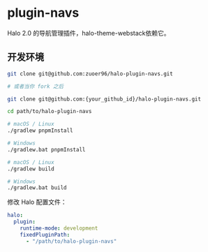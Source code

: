 # plugin-navs

Halo 2.0 的导航管理插件，halo-theme-webstack依赖它。

## 开发环境

```bash
git clone git@github.com:zuoer96/halo-plugin-navs.git

# 或者当你 fork 之后

git clone git@github.com:{your_github_id}/halo-plugin-navs.git
```

```bash
cd path/to/halo-plugin-navs
```

```bash
# macOS / Linux
./gradlew pnpmInstall

# Windows
./gradlew.bat pnpmInstall
```

```bash
# macOS / Linux
./gradlew build

# Windows
./gradlew.bat build
```

修改 Halo 配置文件：

```yaml
halo:
  plugin:
    runtime-mode: development
    fixedPluginPath:
      - "/path/to/halo-plugin-navs"
```

